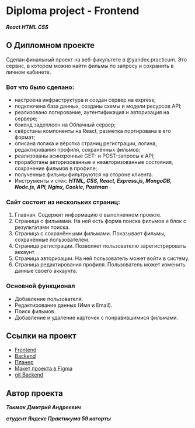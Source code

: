 # Diploma project - Frontend
**_React HTML CSS_**

## О Дипломном проекте
Сделан финальный проект на веб-факультете в @yandex.practicum. 
Это сервис, в котором можно найти фильмы по запросу и сохранить в личном кабинете.
### Вот что было сделано:
* настроена инфраструктура и создан сервер на express;
* подключена база данных, созданы схемы и модели ресурсов API;
* реализовано логирование, аутентификация и авторизация на сервере;
* бэкенд задеплоен на Облачный сервер;
* свёрстаны компоненты на React, разметка портирована в его формат;
* описана логика и вёрстка страниц регистрации, логина, редактирования профиля, сохранённых фильмов;
* реализованы асинхронные GET- и POST-запросы к API;
* проработаны авторизованные и неавторизованные состояния, сохранение фильмов в профиле;
* полученные фильмы фильтруются на стороне клиента.
* Инструменты и стек: **_HTML, CSS, React, Express.js, MongoDB, Node.js, API, Nginx, Cookie, Postman_**


### Сайт состоит из нескольких страниц:
1. Главная. Содержит информацию о выполненном проекте.
2. Страница с фильмами. На ней есть форма поиска фильмов и блок с результатами поиска.
3. Страница с сохранёнными фильмами. Показывает фильмы, сохранённые пользователем.
4. Страница регистрации. Позволяет пользователю зарегистрировать аккаунт.
5. Страница авторизации. На ней пользователь может войти в систему.
6. Страница редактирования профиля. Пользователь может изменить данные своего аккаунта.

### Основной функционал
- Добавление пользователя.
- Редактирование данных (Имя и Email).
- Поиск фильмов.
- Добавление и удаление карточек с понравившимися фильмами.


## Ссылки на проект
- [Frontend](https://diploma.e-tokmak.ru)
- [Backend](https://api.diploma.e-tokmak.ru)
- [Планер](https://www.notion.so/bbac09ef519a4a5dae81c4fd3c9ca8a0?v=b284217a977b4b4da035803a3f2c5622&pvs=4)
- [Макет проекта в Figma](https://disk.yandex.ru/d/OWzffpJIrTRPpQ)
- [git Backend](https://github.com/TokmakDA/movies-explorer-api)

## Автор проекта

**_Токмак Дмитрий Андреевич_**

**_студент Яндекс Практикума 59 кагорты_**

